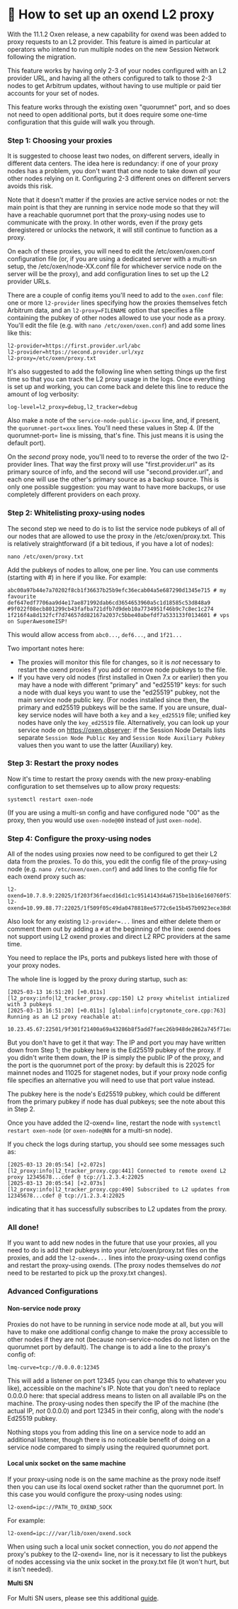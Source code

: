# 🔀 How to set up an oxend L2 proxy

With the 11.1.2 Oxen release, a new capability for oxend was been added to proxy requests to an L2 provider. This feature is aimed in particular at operators who intend to run multiple nodes on the new Session Network following the migration.

This feature works by having only 2-3 of your nodes configured with an L2 provider URL, and having all the others configured to talk to those 2-3 nodes to get Arbitrum updates, without having to use multiple or paid tier accounts for your set of nodes.

This feature works through the existing oxen "quorumnet" port, and so does not need to open additional ports, but it does require some one-time configuration that this guide will walk you through.

### Step 1: Choosing your proxies <a href="#step-1-choosing-your-proxies" id="step-1-choosing-your-proxies"></a>

It is suggested to choose least two nodes, on different servers, ideally in different data centers. The idea here is redundancy: if one of your proxy nodes has a problem, you don't want that one node to take down _all_ your other nodes relying on it. Configuring 2-3 different ones on different servers avoids this risk.

Note that it doesn't matter if the proxies are active service nodes or not: the main point is that they are running in service node mode so that they will have a reachable quorumnet port that the proxy-using nodes use to communicate with the proxy. In other words, even if the proxy gets deregistered or unlocks the network, it will still continue to function as a proxy.

On each of these proxies, you will need to edit the /etc/oxen/oxen.conf configuration file (or, if you are using a dedicated server with a multi-sn setup, the /etc/oxen/node-XX.conf file for whichever service node on the server will be the proxy), and add configuration lines to set up the L2 provider URLs.

There are a couple of config items you'll need to add to the `oxen.conf` file: one or more `l2-provider` lines specifying how the proxies themselves fetch Arbitrum data, and an `l2-proxy=FILENAME` option that specifies a file containing the pubkey of other nodes allowed to use your node as a proxy. You'll edit the file (e.g. with `nano /etc/oxen/oxen.conf`) and add some lines like this:

```
l2-provider=https://first.provider.url/abc
l2-provider=https://second.provider.url/xyz
l2-proxy=/etc/oxen/proxy.txt
```

It's also suggested to add the following line when setting things up the first time so that you can track the L2 proxy usage in the logs. Once everything is set up and working, you can come back and delete this line to reduce the amount of log verbosity:

```
log-level=l2_proxy=debug,l2_tracker=debug
```

Also make a note of the `service-node-public-ip=xxx` line, and, if present, the `quorumnet-port=xxx` lines. You'll need these values in Step 4. (If the quorumnet-port= line is missing, that's fine. This just means it is using the default port).

On the _second_ proxy node, you'll need to to reverse the order of the two l2-provider lines. That way the first proxy will use "first.provider.url" as its primary source of info, and the second will use "second.provider.url", and each one will use the other's primary source as a backup source. This is only one possible suggestion: you may want to have more backups, or use completely different providers on each proxy.

### Step 2: Whitelisting proxy-using nodes <a href="#step-2-whitelisting-proxy-using-nodes" id="step-2-whitelisting-proxy-using-nodes"></a>

The second step we need to do is to list the service node pubkeys of all of our nodes that are allowed to use the proxy in the /etc/oxen/proxy.txt. This is relatively straightforward (if a bit tedious, if you have a lot of nodes):

```
nano /etc/oxen/proxy.txt
```

Add the pubkeys of nodes to allow, one per line. You can use comments (starting with #) in here if you like. For example:

```
abc00a97b44e7a70202f8cb1f36637b25b9efc36ecab04a5e687290d1345e715 # my favourite
def647edf7706aa9d4e17ae871992dab6cd3654653960a5c1d18585c53d848a9
#9f022f08ecb801299cb43fafba721dfb7d9deb10a7734951f46b9c7c8ec1c274
1f216f4a8d132fcf7d74657dd82167a2037c5bbe40abefdf7a533133f0134601 # vps on SuperAwesomeISP!
```

This would allow access from `abc0...`, `def6...`, and `1f21...`

Two important notes here:

* The proxies will monitor this file for changes, so it is _not_ necessary to restart the oxend proxies if you add or remove node pubkeys to the file.
* If you have very old nodes (first installed in Oxen 7.x or earlier) then you may have a node with different "primary" and "ed25519" keys: for such a node with dual keys you want to use the "ed25519" pubkey, not the main service node public key. (For nodes installed since then, the primary and ed25519 pubkeys will be the same. If you are unsure, dual-key service nodes will have both a `key` and a `key_ed25519` file; unified key nodes have only the `key_ed25519` file. Alternatively, you can look up your service node on https://oxen.observer: if the Session Node Details lists separate `Session Node Public Key` and `Session Node Auxiliary Pubkey` values then you want to use the latter (Auxiliary) key.

### Step 3: Restart the proxy nodes <a href="#step-3-restart-the-proxy-nodes" id="step-3-restart-the-proxy-nodes"></a>

Now it's time to restart the proxy oxends with the new proxy-enabling configuration to set themselves up to allow proxy requests:

```
systemctl restart oxen-node
```

(If you are using a multi-sn config and have configured node "00" as the proxy, then you would use `oxen-node@00` instead of just `oxen-node`).

### Step 4: Configure the proxy-using nodes <a href="#step-4-configure-the-proxy-using-nodes" id="step-4-configure-the-proxy-using-nodes"></a>

All of the nodes using proxies now need to be configured to get their L2 data from the proxies. To do this, you edit the config file of the proxy-using node (e.g. `nano /etc/oxen/oxen.conf`) and add lines to the config file for each oxend proxy such as:

```
l2-oxend=10.7.8.9:22025/1f203f36faecd16d1c1c9514143d4a6715be1b16e160760f57942ab6da3e4ed5
l2-oxend=10.99.88.77:22025/1f509f05c49da0478818ee5772c6e15b457b0923ece38d034d9d4f601a161419
```

Also look for any existing `l2-provider=...` lines and either delete them or comment them out by adding a `#` at the beginning of the line: oxend does not support using L2 oxend proxies and direct L2 RPC providers at the same time.

You need to replace the IPs, ports and pubkeys listed here with those of your proxy nodes.

The whole line is logged by the proxy during startup, such as:

```
[2025-03-13 16:51:20] [+0.011s] [l2_proxy:info|l2_tracker_proxy.cpp:150] L2 proxy whitelist intialized with 3 pubkeys
[2025-03-13 16:51:20] [+0.011s] [global:info|cryptonote_core.cpp:763] Running as an L2 proxy reachable at:
	10.23.45.67:22501/9f301f21400a69a43286b8f5add7faec26b948de2862a745f71eab822ccd7b1c
```

But you don't have to get it that way: The IP and port you may have written down from Step 1; the pubkey here is the Ed25519 pubkey of the proxy. If you didn't write them down, the IP is simply the public IP of the proxy, and the port is the quorumnet port of the proxy: by default this is 22025 for mainnet nodes and 11025 for stagenet nodes, but if your proxy node config file specifies an alternative you will need to use that port value instead.

The pubkey here is the node's Ed25519 pubkey, which could be different from the primary pubkey if node has dual pubkeys; see the note about this in Step 2.

Once you have added the l2-oxend= line, restart the node with `systemctl restart oxen-node` (or `oxen-node@NN` for a multi-sn node).

If you check the logs during startup, you should see some messages such as:

```
[2025-03-13 20:05:54] [+2.072s] [l2_proxy:info|l2_tracker_proxy.cpp:441] Connected to remote oxend L2 proxy 12345678...cdef @ tcp://1.2.3.4:22025
[2025-03-13 20:05:54] [+2.073s] [l2_proxy:info|l2_tracker_proxy.cpp:490] Subscribed to L2 updates from 12345678...cdef @ tcp://1.2.3.4:22025
```

indicating that it has successfully subscribes to L2 updates from the proxy.

### All done! <a href="#all-done" id="all-done"></a>

If you want to add new nodes in the future that use your proxies, all you need to do is add their pubkeys into your /etc/oxen/proxy.txt files on the proxies, and add the `l2-oxend=...` lines into the proxy-using oxend configs and restart the proxy-using oxends. (The proxy nodes themselves do _not_ need to be restarted to pick up the proxy.txt changes).

### Advanced Configurations <a href="#advanced-configurations" id="advanced-configurations"></a>

#### Non-service node proxy <a href="#non-service-node-proxy" id="non-service-node-proxy"></a>

Proxies do not have to be running in service node mode at all, but you will have to make one additional config change to make the proxy accessible to other nodes if they are not (because non-service-nodes do not listen on the quorumnet port by default). The change is to add a line to the proxy's config of:

```
lmq-curve=tcp://0.0.0.0:12345
```

This will add a listener on port 12345 (you can change this to whatever you like), accessible on the machine's IP. Note that you don't need to replace 0.0.0.0 here: that special address means to listen on all available IPs on the machine. The proxy-using nodes then specify the IP of the machine (the actual IP, _not_ 0.0.0.0) and port 12345 in their config, along with the node's Ed25519 pubkey.

Nothing stops you from adding this line on a service node to add an additional listener, though there is no noticeable benefit of doing on a service node compared to simply using the required quorumnet port.

#### Local unix socket on the same machine <a href="#local-unix-socket-on-the-same-machine" id="local-unix-socket-on-the-same-machine"></a>

If your proxy-using node is on the same machine as the proxy node itself then you can use its local oxend socket rather than the quorumnet port. In this case you would configure the proxy-using nodes using:

```
l2-oxend=ipc://PATH_TO_OXEND_SOCK
```

For example:

```
l2-oxend=ipc:///var/lib/oxen/oxend.sock
```

When using such a local unix socket connection, you do _not_ append the proxy's pubkey to the l2-oxend= line, nor is it necessary to list the pubkeys of nodes accessing via the unix socket in the proxy.txt file (it won't hurt, but it isn't needed).

**Multi SN** \
\
For Multi SN users, please see this additional [guide](https://github.com/jagerman/loki-multi-sn?tab=readme-ov-file#using-oxend-as-an-l2-proxy).
